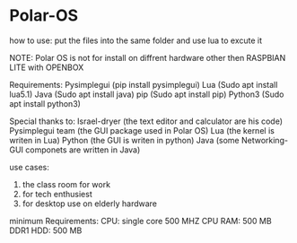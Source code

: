# Polar-OS
how to use:
put the files into the same folder and use lua to excute it

NOTE: Polar OS is not for install on diffrent hardware other then RASPBIAN LITE with OPENBOX

Requirements:
Pysimplegui (pip install pysimplegui)
Lua (Sudo apt install lua5.1)
Java (Sudo apt install java)
pip (Sudo apt install pip)
Python3 (Sudo apt install python3)

Special thanks to:
Israel-dryer (the text editor and calculator are his code)
Pysimplegui team (the GUI package used in Polar OS)
Lua (the kernel is writen in Lua)
Python (the GUI is writen in python)
Java (some Networking-GUI componets are written in Java)

use cases:
1. the class room for work
2. for tech enthusiest
3. for desktop use on elderly hardware

minimum Requirements:
CPU: single core 500 MHZ CPU
RAM: 500 MB DDR1
HDD: 500 MB
